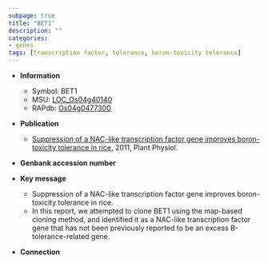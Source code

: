 ```yaml
---
subpage: true
title: "BET1"
description: ""
categories:
- genes
tags: [transcription factor, tolerance, boron-toxicity tolerance]
---
```


* **Information**  
    + Symbol: BET1  
    + MSU: [LOC_Os04g40140](http://rice.plantbiology.msu.edu/cgi-bin/ORF_infopage.cgi?orf=LOC_Os04g40140)  
    + RAPdb: [Os04g0477300](http://rapdb.dna.affrc.go.jp/viewer/gbrowse_details/irgsp1?name=Os04g0477300)  

* **Publication**  
    + [Suppression of a NAC-like transcription factor gene improves boron-toxicity tolerance in rice](http://www.ncbi.nlm.nih.gov/pubmed?term=Suppression+of+a+NAC-like+transcription+factor+gene+improves+boron-toxicity+tolerance+in+rice%5BTitle%5D), 2011, Plant Physiol.

* **Genbank accession number**  

* **Key message**  
    + Suppression of a NAC-like transcription factor gene improves boron-toxicity tolerance in rice.
    + In this report, we attempted to clone BET1 using the map-based cloning method, and identified it as a NAC-like transcription factor gene that has not been previously reported to be an excess B-tolerance-related gene.

* **Connection**  




